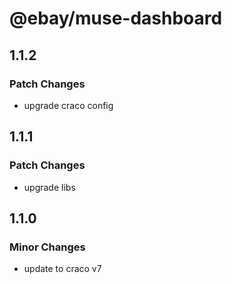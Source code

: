 # @ebay/muse-dashboard

## 1.1.2

### Patch Changes

- upgrade craco config

## 1.1.1

### Patch Changes

- upgrade libs

## 1.1.0

### Minor Changes

- update to craco v7
